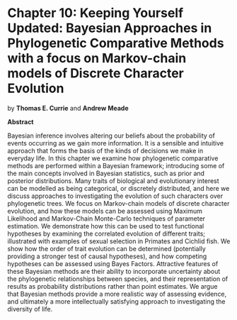 # <strong>Chapter 10:</strong> Keeping Yourself Updated: Bayesian Approaches in Phylogenetic Comparative Methods with a focus on Markov-chain models of Discrete Character Evolution

by **Thomas E. Currie** and **Andrew Meade**

**Abstract**

Bayesian inference involves altering our beliefs about the probability of events occurring as we gain more information. It is a sensible and intuitive approach that forms the basis of the kinds of decisions we make in everyday life. In this chapter we examine how phylogenetic comparative methods are performed within a Bayesian framework; introducing some of the main concepts involved in Bayesian statistics, such as prior and posterior distributions. Many traits of biological and evolutionary interest can be modelled as being categorical, or discretely distributed, and here we discuss approaches to investigating the evolution of such characters over phylogenetic trees. We focus on Markov-chain models of discrete character evolution, and how these models can be assessed using Maximum Likelihood and Markov-Chain Monte-Carlo techniques of parameter estimation. We demonstrate how this can be used to test functional hypotheses by examining the correlated evolution of different traits; illustrated with examples of sexual selection in Primates and Cichlid fish. We show how the order of trait evolution can be determined (potentially providing a stronger test of causal hypotheses), and how competing hypotheses can be assessed using Bayes Factors. Attractive features of these Bayesian methods are their ability to incorporate uncertainty about the phylogenetic relationships between species, and their representation of results as probability distributions rather than point estimates. We argue that Bayesian methods provide a more realistic way of assessing evidence, and ultimately a more intellectually satisfying approach to investigating the diversity of life.
